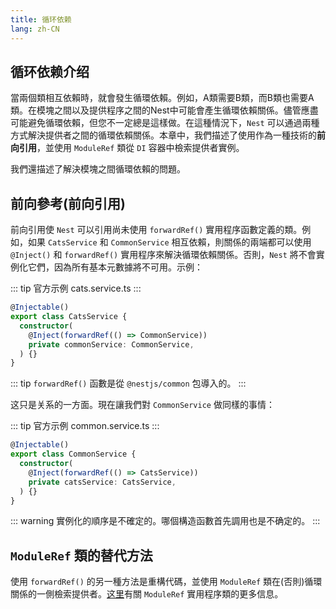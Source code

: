 ```yaml
---
title: 循环依赖
lang: zh-CN
---
```


## 循环依赖介绍

當兩個類相互依賴時，就會發生循環依賴。例如，A類需要B類，而B類也需要A類。在模塊之間以及提供程序之間的Nest中可能會產生循環依賴關係。儘管應盡可能避免循環依賴，但您不一定總是這樣做。在這種情況下，`Nest` 可以通過兩種方式解決提供者之間的循環依賴關係。本章中，我們描述了使用作為一種技術的**前向引用**，並使用 `ModuleRef` 類從 `DI` 容器中檢索提供者實例。

我們還描述了解決模塊之間循環依賴的問題。


## 前向參考(前向引用)

前向引用使 `Nest` 可以引用尚未使用 `forwardRef()` 實用程序函數定義的類。例如，如果 `CatsService` 和 `CommonService` 相互依賴，則關係的兩端都可以使用 `@Inject()` 和 `forwardRef()` 實用程序來解決循環依賴關係。否則，`Nest` 將不會實例化它們，因為所有基本元數據將不可用。示例：

::: tip 官方示例
    cats.service.ts
:::

```typescript
@Injectable()
export class CatsService {
  constructor(
    @Inject(forwardRef(() => CommonService))
    private commonService: CommonService,
  ) {}
}
```

::: tip
`forwardRef()` 函數是從 `@nestjs/common` 包導入的。
:::

这只是关系的一方面。現在讓我們對 `CommonService` 做同樣的事情：

::: tip 官方示例
    common.service.ts
:::

```typescript
@Injectable()
export class CommonService {
  constructor(
    @Inject(forwardRef(() => CatsService))
    private catsService: CatsService,
  ) {}
}
```

::: warning
實例化的順序是不確定的。哪個構造函數首先調用也是不确定的。
:::


## `ModuleRef` 類的替代方法

使用 `forwardRef()` 的另一種方法是重構代碼，並使用 `ModuleRef` 類在(否則)循環關係的一側檢索提供者。[这里](https://docs.nestjs.com/fundamentals/module-ref)有關 `ModuleRef` 實用程序類的更多信息。


